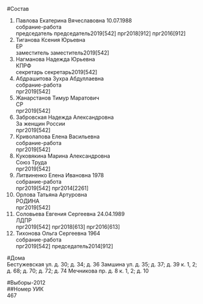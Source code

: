 #Состав  
1. Павлова Екатерина Вячеславовна 10.07.1988  
    собрание-работа  
    председатель председатель2019[542] прг2018[912] прг2016[912]  
2. Тиганова Ксения Юрьевна  
    ЕР  
    заместитель заместитель2019[542]  
3. Нагманова Надежда Юрьевна  
    КПРФ  
    секретарь секретарь2019[542]  
4. Абдрашитова Зухра Абдуллаевна  
    собрание-работа  
    прг2019[542]  
5. Жанарстанов Тимур Маратович  
    СР  
    прг2019[542]  
6. Забровская Надежда Александровна  
    За женщин России  
    прг2019[542]  
7. Криволапова Елена Васильевна  
    собрание-работа  
    прг2019[542]  
8. Куковякина Марина Александровна  
    Союз Труда  
    прг2019[542]  
9. Литвиненко Елена Ивановна 1978  
    собрание-работа  
    прг2019[542] прг2014[2261]  
10. Орлова Татьяна Артуровна  
    РОДИНА  
    прг2019[542]  
11. Соловьева Евгения Сергеевна 24.04.1989  
    ЛДПР  
    прг2019[542] прг2018[613] прг2016[613]  
12. Тихонова Ольга Сергеевна 1964  
    собрание-работа  
    прг2019[542] председатель2014[912]  
  
#Дома  
Бестужевская ул. д. 30; д. 34; д. 36 Замшина ул. д. 35; д. 37; д. 39 к. 1, 2; д. 68; д. 70; д. 72; д. 74 Мечникова пр. д. 8 к. 1, 2; д. 10  
  
#Выборы-2012  
##Номер УИК  
467  
